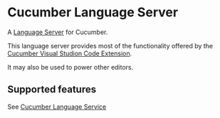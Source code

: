 # Cucumber Language Server

A [Language Server](https://langserver.org/) for Cucumber.

This language server provides most of the functionality offered by the
[Cucumber Visual Studion Code Extension](../../vscode/javascript).

It may also be used to power other editors.

## Supported features

See [Cucumber Language Service](../../language-service/javascript)
